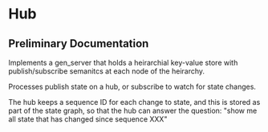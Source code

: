 Hub
===

## Preliminary Documentation ##

Implements a gen_server that holds a heirarchial key-value store with publish/subscribe semanitcs at each node of the heirarchy.  

Processes publish state on a hub, or subscribe to watch for state changes.

The hub keeps a sequence ID for each change to state, and this is
stored as part of the state graph, so that the hub can answer the
question:  "show me all state that has changed since sequence XXX"

